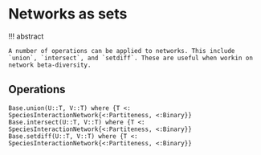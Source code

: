 # Networks as sets

!!! abstract

    A number of operations can be applied to networks. This include `union`, `intersect`, and `setdiff`. These are useful when workin on network beta-diversity.

## Operations

```@docs
Base.union(U::T, V::T) where {T <: SpeciesInteractionNetwork{<:Partiteness, <:Binary}}
Base.intersect(U::T, V::T) where {T <: SpeciesInteractionNetwork{<:Partiteness, <:Binary}}
Base.setdiff(U::T, V::T) where {T <: SpeciesInteractionNetwork{<:Partiteness, <:Binary}}
```
